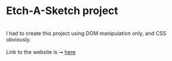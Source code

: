 # Etch-A-Sketch project <br>
<br>
I had to create this project using DOM manipulation only, and CSS obviously. <br>
<br>
Link to the website is ➞ <a href="https://jarifahmad.github.io/Etch-A-Sketch/">here</a>